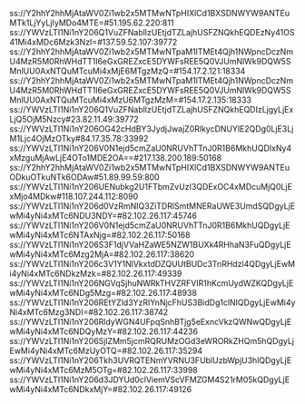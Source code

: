 ss://Y2hhY2hhMjAtaWV0Zi1wb2x5MTMwNTpHIXlCd1BXSDNWYW9ANTEuMTk1LjYyLjIyMDo4MTE=#51.195.62.220:811
ss://YWVzLTI1Ni1nY206Q1VuZFNabllzUEtjdTZLajhUSFZNQkhEQDEzNy41OS41Mi4xMDc6Mzk3NzI=#137.59.52.107:39772
ss://Y2hhY2hhMjAtaWV0Zi1wb2x5MTMwNTpaM1lTMEt4Qjh1NWpncDczNmU4MzR5M0RhWHdTT1l6eGxGREZxcE5DYWFsREE5Q0VJUmNlWk9DQW5SMnlUU0AxNTQuMTcuMi4xMjE6MTgzMzQ=#154.17.2.121:18334
ss://Y2hhY2hhMjAtaWV0Zi1wb2x5MTMwNTpaM1lTMEt4Qjh1NWpncDczNmU4MzR5M0RhWHdTT1l6eGxGREZxcE5DYWFsREE5Q0VJUmNlWk9DQW5SMnlUU0AxNTQuMTcuMi4xMzU6MTgzMzM=#154.17.2.135:18333
ss://YWVzLTI1Ni1nY206Q1VuZFNabllzUEtjdTZLajhUSFZNQkhEQDIzLjgyLjExLjQ5OjM5Nzcy#23.82.11.49:39772
ss://YWVzLTI1Ni1nY206OG42cHdBY3JydjJwajZ0RlkycDNUYlE2QDg0LjE3LjM1Ljc4OjMzOTky#84.17.35.78:33992
ss://YWVzLTI1Ni1nY206V0N1ejd5cmZaU0NRUVhTTnJ0R1B6MkhUQDIxNy4xMzguMjAwLjE4OTo1MDE2OA==#217.138.200.189:50168
ss://Y2hhY2hhMjAtaWV0Zi1wb2x5MTMwNTpHIXlCd1BXSDNWYW9ANTEuODkuOTkuNTk6ODAw#51.89.99.59:800
ss://YWVzLTI1Ni1nY206UENubkg2U1FTbmZvUzI3QDExOC4xMDcuMjQ0LjExMjo4MDkw#118.107.244.112:8090
ss://YWVzLTI1Ni1nY206d0VzRmNIQ3ZiTDRlSmtMNERaUWE3UmdSQDgyLjEwMi4yNi4xMTc6NDU3NDY=#82.102.26.117:45746
ss://YWVzLTI1Ni1nY206V0N1ejd5cmZaU0NRUVhTTnJ0R1B6MkhUQDgyLjEwMi4yNi4xMTc6NTAxNjg=#82.102.26.117:50168
ss://YWVzLTI1Ni1nY206S3F1djVVaHZaWE5NZW1BUXk4RHhaN3FuQDgyLjEwMi4yNi4xMTc6Mzg2MjA=#82.102.26.117:38620
ss://YWVzLTI1Ni1nY206c3V1Y1NlVkxtdDZQUUtBUDc3TnRHdzl4QDgyLjEwMi4yNi4xMTc6NDkzMzk=#82.102.26.117:49339
ss://YWVzLTI1Ni1nY206NGVqSjhuNWRkTHVZRFVIR1hKcmUydWZKQDgyLjEwMi4yNi4xMTc6NDg5Mzg=#82.102.26.117:48938
ss://YWVzLTI1Ni1nY206REtYZld3YzRlYnNjcFhUS3BidDg1clNIQDgyLjEwMi4yNi4xMTc6Mzg3NDI=#82.102.26.117:38742
ss://YWVzLTI1Ni1nY206RldyWGN4UFpqSnhBTjg5eExncVkzQWNwQDgyLjEwMi4yNi4xMTc6NDQyMzY=#82.102.26.117:44236
ss://YWVzLTI1Ni1nY206SjlZMm5jcmRQRUMzOGd3eWRORkZHQm5hQDgyLjEwMi4yNi4xMTc6MzUyOTQ=#82.102.26.117:35294
ss://YWVzLTI1Ni1nY206Tkh3UVRQTENmYVRNU3FUblUzbWpjU3hlQDgyLjEwMi4yNi4xMTc6MzM5OTg=#82.102.26.117:33998
ss://YWVzLTI1Ni1nY206d3JDYUd0clViemVScVFMZGM4S21rM05kQDgyLjEwMi4yNi4xMTc6NDkxMjY=#82.102.26.117:49126
